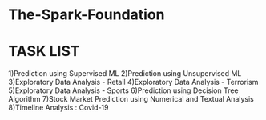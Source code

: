 # The-Spark-Foundation
# TASK LIST
1)Prediction using Supervised ML
2)Prediction using Unsupervised ML
3)Exploratory Data Analysis - Retail
4)Exploratory Data Analysis - Terrorism
5)Exploratory Data Analysis - Sports
6)Prediction using Decision Tree Algorithm
7)Stock Market Prediction using Numerical and Textual Analysis
8)Timeline Analysis : Covid-19
